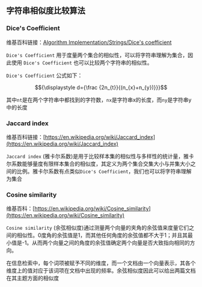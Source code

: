 ## 字符串相似度比较算法

### Dice's Coefficient

维基百科链接：[Algorithm Implementation/Strings/Dice's coefficient](https://en.wikibooks.org/wiki/Algorithm_Implementation/Strings/Dice%27s_coefficient)

`Dice's Coefficient` 用于度量两个集合的相似性，可以将字符串理解为集合，因此使用 `Dice's Coefficient` 也可以比较两个字符串的相似性。


`Dice's Coefficient` 公式如下：

$${\displaystyle d={\frac {2n_{t}}{(n_{x}+n_{y})}}}$$

其中`nt`是在两个字符串中都找到的字符数，`nx`是字符串x的长度，而`ny`是字符串y中的长度

### Jaccard index
维基百科链接：[https://en.wikipedia.org/wiki/Jaccard_index](https://en.wikipedia.org/wiki/Jaccard_index)

`Jaccard index` (雅卡尔系数)是用于比较样本集的相似性与多样性的统计量，雅卡尔系数能够量度有限样本集合的相似度，其定义为两个集合交集大小与并集大小之间的比例。雅卡尔系数有点类似`Dice's Coefficient`，我们也可以将字符串理解为集合

### Cosine similarity

维基百科：[https://en.wikipedia.org/wiki/Cosine_similarity](https://en.wikipedia.org/wiki/Cosine_similarity)

`Cosine similarity` (余弦相似度)通过测量两个向量的夹角的余弦值来度量它们之间的相似性。0度角的余弦值是1，而其他任何角度的余弦值都不大于1；并且其最小值是-1。从而两个向量之间的角度的余弦值确定两个向量是否大致指向相同的方向。

在信息检索中，每个词项被赋予不同的维度，而一个文档由一个向量表示，其各个维度上的值对应于该词项在文档中出现的频率。余弦相似度因此可以给出两篇文档在其主题方面的相似度

